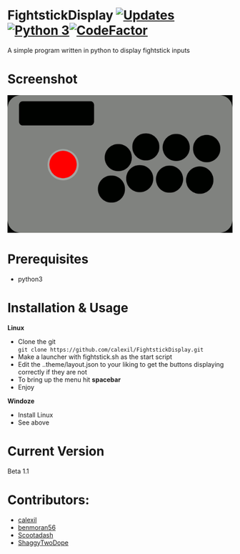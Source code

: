 # FightstickDisplay [![Updates](https://pyup.io/repos/github/calexil/FightstickDisplay/shield.svg)](https://pyup.io/repos/github/calexil/FightstickDisplay/) [![Python 3](https://pyup.io/repos/github/calexil/FightstickDisplay/python-3-shield.svg)](https://pyup.io/repos/github/calexil/FightstickDisplay/)[![CodeFactor](https://www.codefactor.io/repository/github/calexil/fightstickdisplay/badge)](https://www.codefactor.io/repository/github/calexil/fightstickdisplay)


A simple program written in python to display fightstick inputs
# Screenshot
![Alt text](/theme/fightstick.gif?raw=true)
# Prerequisites
* python3

# Installation & Usage
**Linux**
* Clone the git  
`git clone https://github.com/calexil/FightstickDisplay.git`
* Make a launcher with fightstick.sh as the start script
* Edit the ..theme/layout.json to your liking to get the buttons displaying correctly if they are not
* To bring up the menu hit **spacebar**
* Enjoy

**Windoze**
* Install Linux
* See above
# Current Version
Beta 1.1
# Contributors:
* [calexil](https://github.com/calexil)
* [benmoran56](https://github.com/benmoran56)
* [Scootadash](https://www.reddit.com/user/wonderful72pike) 
* [ShaggyTwoDope](https://github.com/shaggytwodope)

